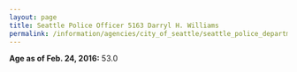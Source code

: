 ```yaml
---
layout: page
title: Seattle Police Officer 5163 Darryl H. Williams
permalink: /information/agencies/city_of_seattle/seattle_police_department/copbook/5163/
---
```


**Age as of Feb. 24, 2016:** 53.0
